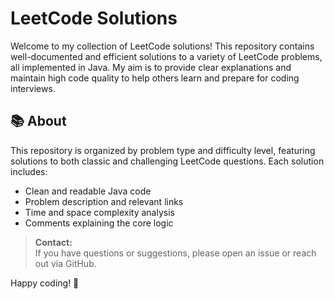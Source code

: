 # LeetCode Solutions

Welcome to my collection of LeetCode solutions! This repository contains well-documented and efficient solutions to a variety of LeetCode problems, all implemented in Java. My aim is to provide clear explanations and maintain high code quality to help others learn and prepare for coding interviews.

## 📚 About

This repository is organized by problem type and difficulty level, featuring solutions to both classic and challenging LeetCode questions. Each solution includes:
- Clean and readable Java code
- Problem description and relevant links
- Time and space complexity analysis
- Comments explaining the core logic


> **Contact:**  
> If you have questions or suggestions, please open an issue or reach out via GitHub.

Happy coding! 🚀
